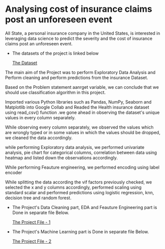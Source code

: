 # Analysing cost of insurance claims post an unforeseen event

All State, a personal insurance company in the United States, is interested in leveraging data science to predict the severity and the cost of insurance claims post an unforeseen event.

- The datasets of the project is linked below
  
  [The Dataset](https://drive.google.com/drive/folders/1d5iFPajC16XnB0yvYx0HXKr9ftT0kYez?usp=drive_link)

The main aim of the Project was to perform Exploratory Data Analysis and Perform cleaning and perform predictions from the insurance Dataset.

Based on the Problem statement aanrget variable, we can conclude that we should use classification algorithm in this project.

Imported various Python libraries such as Pandas, NumPy, Seaborn and Matplotlib into Google Collab and Readed the Health insurance dataset using read_csv() function .we gone ahead in observing the dataset's unique values in every column separately.

While observing every column separately, we observed the values which are wrongly typed or in some values in which the values should be dropped, we cleaned the data accordingly.

while performing Exploratory data analysis, we performed univariate analysis, pie chart for categorical columns, correlation between data using heatmap and listed down the observations accordingly.

While performing Feauture engineering, we performed encoding using label encoder

While splitting the data according the vif factors previously checked, we selected the x and y columns accordingly, performed scaling using standard scalar and performed predictions using logistic regression, knn, decision tree and random forest.

- The Project's Data Cleaning part, EDA and Feauture Engineering part is Done in separate file Below.
  
  [The Project File - 1](https://github.com/ukishore33/Analysing-cost-of-insurance-claims-post-an-unforeseen-event/blob/main/Insurance_Claims_Unforeseen_Events.ipynb)
  
- The Project's Machine Learning part is Done in separate file Below.
  
  [The Project File - 2](https://github.com/ukishore33/Analysing-cost-of-insurance-claims-post-an-unforeseen-event/blob/main/Insurance_Claims_Unforeseen_Events_ML_Part.ipynb)
